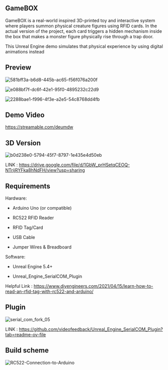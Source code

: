 GameBOX
---

GameBOX is a real-world inspired 3D-printed toy and interactive system where players summon physical creature figures using RFID cards. In the actual version of the project, each card triggers a hidden mechanism inside the box that makes a monster figure physically rise through a trap door.

This Unreal Engine demo simulates that physical experience by using digital animations instead

Preview
---

![581bff3a-b6d8-445b-ac65-f56f076a200f](https://github.com/user-attachments/assets/b52e03bf-eb3a-4b5d-8cf2-ed1685ac7b6e)

![e088bf7f-dc6f-42e1-95f0-4895232c22d9](https://github.com/user-attachments/assets/3dfa7543-09a6-42f9-b119-c74b01e3f588)

![2288bae1-f996-4f3e-a2e5-54c8768dd4fb](https://github.com/user-attachments/assets/7f2e3c51-d0ad-4849-b67c-3cfdbc3908b4)

Demo Video
---
https://streamable.com/deumdw

3D Version
---

![b0d238e0-5794-45f7-8797-1e435e4d50eb](https://github.com/user-attachments/assets/b08f9b10-803b-430d-8806-06d4596d4991)

LINK : https://drive.google.com/file/d/1GbW_prHSetqCEOQ-NTrijRYFka8hNdFH/view?usp=sharing

Requirements
---

Hardware:

- Arduino Uno (or compatible)

- RC522 RFID Reader

- RFID Tag/Card

- USB Cable

- Jumper Wires & Breadboard

Software:

- Unreal Engine 5.4+

- Unreal_Engine_SerialCOM_Plugin

Helpful Link : https://www.diyengineers.com/2021/04/15/learn-how-to-read-an-rfid-tag-with-rc522-and-arduino/

Plugin
---

![serial_com_fork_05](https://github.com/user-attachments/assets/a9f9d973-52a7-4fcd-bce4-2cf17f3d2fbb)

LINK : https://github.com/videofeedback/Unreal_Engine_SerialCOM_Plugin?tab=readme-ov-file

Build scheme
---

![RC522-Connection-to-Arduino](https://github.com/user-attachments/assets/73273714-3f07-4408-a9f6-8f6bd1d0b010)



